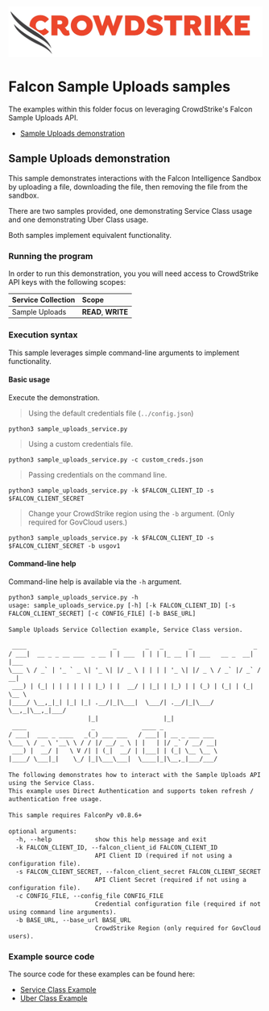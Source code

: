 ![CrowdStrike Falcon](https://raw.githubusercontent.com/CrowdStrike/falconpy/main/docs/asset/cs-logo.png)

# Falcon Sample Uploads samples
The examples within this folder focus on leveraging CrowdStrike's Falcon Sample Uploads API.

- [Sample Uploads demonstration](#sample-uploads-demonstration)

## Sample Uploads demonstration
This sample demonstrates interactions with the Falcon Intelligence Sandbox by uploading a file,
downloading the file, then removing the file from the sandbox.

There are two samples provided, one demonstrating Service Class usage and one demonstrating Uber Class usage.

Both samples implement equivalent functionality.

### Running the program
In order to run this demonstration, you you will need access to CrowdStrike API keys with the following scopes:

| Service Collection | Scope |
| :---- | :---- |
| Sample Uploads | __READ__, __WRITE__ |

### Execution syntax
This sample leverages simple command-line arguments to implement functionality.

#### Basic usage
Execute the demonstration.

> Using the default credentials file (`../config.json`)

```shell
python3 sample_uploads_service.py
```

> Using a custom credentials file.

```shell
python3 sample_uploads_service.py -c custom_creds.json
```

> Passing credentials on the command line.

```shell
python3 sample_uploads_service.py -k $FALCON_CLIENT_ID -s $FALCON_CLIENT_SECRET
```

> Change your CrowdStrike region using the `-b` argument. (Only required for GovCloud users.)

```shell
python3 sample_uploads_service.py -k $FALCON_CLIENT_ID -s $FALCON_CLIENT_SECRET -b usgov1
```

#### Command-line help
Command-line help is available via the `-h` argument.

```shell
python3 sample_uploads_service.py -h
usage: sample_uploads_service.py [-h] [-k FALCON_CLIENT_ID] [-s FALCON_CLIENT_SECRET] [-c CONFIG_FILE] [-b BASE_URL]

Sample Uploads Service Collection example, Service Class version.

 ____                        _        _   _       _                 _
/ ___|  __ _ _ __ ___  _ __ | | ___  | | | |_ __ | | ___   __ _  __| |___
\___ \ / _` | '_ ` _ \| '_ \| |/ _ \ | | | | '_ \| |/ _ \ / _` |/ _` / __|
 ___) | (_| | | | | | | |_) | |  __/ | |_| | |_) | | (_) | (_| | (_| \__ \
|____/ \__,_|_| |_| |_| .__/|_|\___|  \___/| .__/|_|\___/ \__,_|\__,_|___/
                      |_|                  |_|
 ____                  _             ____ _
/ ___|  ___ _ ____   _(_) ___ ___   / ___| | __ _ ___ ___
\___ \ / _ \ '__\ \ / / |/ __/ _ \ | |   | |/ _` / __/ __|
 ___) |  __/ |   \ V /| | (_|  __/ | |___| | (_| \__ \__ \
|____/ \___|_|    \_/ |_|\___\___|  \____|_|\__,_|___/___/

The following demonstrates how to interact with the Sample Uploads API using the Service Class.
This example uses Direct Authentication and supports token refresh / authentication free usage.

This sample requires FalconPy v0.8.6+

optional arguments:
  -h, --help            show this help message and exit
  -k FALCON_CLIENT_ID, --falcon_client_id FALCON_CLIENT_ID
                        API Client ID (required if not using a configuration file).
  -s FALCON_CLIENT_SECRET, --falcon_client_secret FALCON_CLIENT_SECRET
                        API Client Secret (required if not using a configuration file).
  -c CONFIG_FILE, --config_file CONFIG_FILE
                        Credential configuration file (required if not using command line arguments).
  -b BASE_URL, --base_url BASE_URL
                        CrowdStrike Region (only required for GovCloud users).
```

### Example source code
The source code for these examples can be found here:

- [Service Class Example](sample_uploads_service.py)
- [Uber Class Example](sample_uploads_uber.py)
